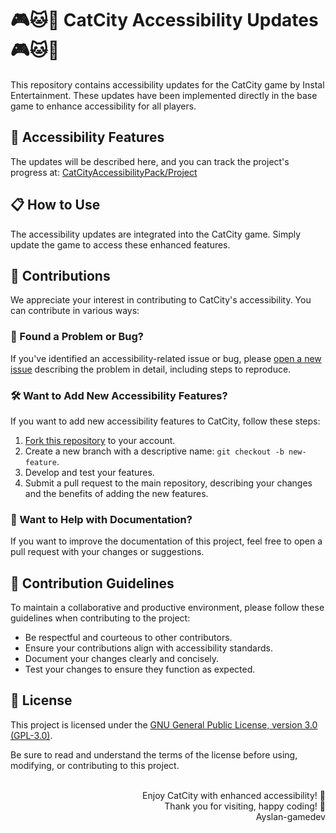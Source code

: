 # 🎮🐱🐾 CatCity Accessibility Updates 🎮🐱🐾

This repository contains accessibility updates for the CatCity game by Instal Entertainment. These updates have been implemented directly in the base game to enhance accessibility for all players.

## 🌟 Accessibility Features

The updates will be described here, and you can track the project's progress at: [CatCityAccessibilityPack/Project](https://github.com/users/ayslan-gamedev/projects/4)

## 📋 How to Use

The accessibility updates are integrated into the CatCity game. Simply update the game to access these enhanced features.

## 🤝 Contributions

We appreciate your interest in contributing to CatCity's accessibility. You can contribute in various ways:

### 🐞 Found a Problem or Bug?

If you've identified an accessibility-related issue or bug, please [open a new issue](https://github.com/ayslan-gamedev/CatCityAccessibilityPack/issues) describing the problem in detail, including steps to reproduce.

### 🛠️ Want to Add New Accessibility Features?

If you want to add new accessibility features to CatCity, follow these steps:
1. [Fork this repository](https://github.com/ayslan-gamedev/CatCityAccessibilityPack/fork) to your account.
2. Create a new branch with a descriptive name: `git checkout -b new-feature`.
3. Develop and test your features.
4. Submit a pull request to the main repository, describing your changes and the benefits of adding the new features.

### 📖 Want to Help with Documentation?

If you want to improve the documentation of this project, feel free to open a pull request with your changes or suggestions.

## 📜 Contribution Guidelines

To maintain a collaborative and productive environment, please follow these guidelines when contributing to the project:

- Be respectful and courteous to other contributors.
- Ensure your contributions align with accessibility standards.
- Document your changes clearly and concisely.
- Test your changes to ensure they function as expected.

## 📄 License

This project is licensed under the [GNU General Public License, version 3.0 (GPL-3.0)](LICENSE).

Be sure to read and understand the terms of the license before using, modifying, or contributing to this project.

<p align="right">
<br>Enjoy CatCity with enhanced accessibility! 🎉<br>Thank you for visiting, happy coding! 🚀<br>
Ayslan-gamedev
</p>
